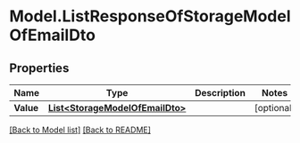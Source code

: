 # Model.ListResponseOfStorageModelOfEmailDto
## Properties
Name | Type | Description | Notes
------------ | ------------- | ------------- | -------------
**Value** | [**List&lt;StorageModelOfEmailDto&gt;**](StorageModelOfEmailDto.md) |  | [optional] 



[[Back to Model list]](Models.doc) [[Back to README]](README.md)


